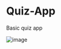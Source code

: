 # Quiz-App

Basic quiz app


![image](https://user-images.githubusercontent.com/58643794/186515063-67c28b4a-f97b-44f6-b929-08edb5429ff2.png)

